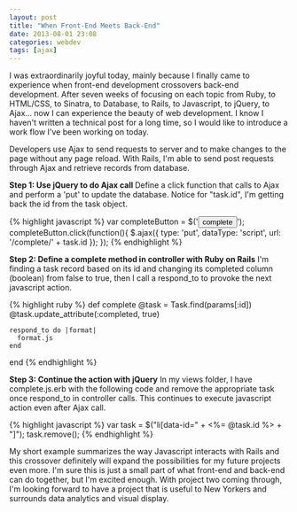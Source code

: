 ```yaml
---
layout: post
title: "When Front-End Meets Back-End"
date: 2013-08-01 23:08
categories: webdev
tags: [ajax]
---
```


I was extraordinarily joyful today, mainly because I finally came to experience when front-end development crossovers back-end development. After seven weeks of focusing on each topic from Ruby, to HTML/CSS, to Sinatra, to Database, to Rails, to Javascript, to jQuery, to Ajax... now I can experience the beauty of web development. I know I haven't written a technical post for a long time, so I would like to introduce a work flow I've been working on today.

Developers use Ajax to send requests to server and to make changes to the page without any page reload. With Rails, I'm able to send post requests through Ajax and retrieve records from database.

<strong>Step 1: Use jQuery to do Ajax call </strong>
Define a click function that calls to Ajax and perform a 'put' to update the database. Notice for "task.id", I'm getting back the id from the task object.

{% highlight javascript %}
  var completeButton = $('<button class="complete">complete</button>');
  completeButton.click(function(){
    $.ajax({
      type: 'put',
      dataType: 'script',
      url: '/complete/' + task.id
    });
  });
{% endhighlight %}

<strong>Step 2: Define a complete method in controller with Ruby on Rails</strong>
I'm finding a task record based on its id and changing its completed column (boolean) from false to true, then I call a respond_to to provoke the next javascript action.

{% highlight ruby %}
  def complete
    @task = Task.find(params[:id])
    @task.update_attribute(:completed, true)

    respond_to do |format|
      format.js
    end
  end
{% endhighlight %}

<strong>Step 3: Continue the action with jQuery</strong>
In my views folder, I have complete.js.erb with the following code and remove the appropriate task once respond_to in controller calls. This continues to execute javascript action even after Ajax call.

{% highlight javascript %}
  var task = $("li[data-id=" + <%= @task.id %> + "]");
  task.remove();
{% endhighlight %}

My short example summarizes the way Javascript interacts with Rails and this crossover definitely will expand the possibilities for my future projects even more. I'm sure this is just a small part of what front-end and back-end can do together, but I'm excited enough. With project two coming through, I'm looking forward to have a project that is useful to New Yorkers and surrounds data analytics and visual display.